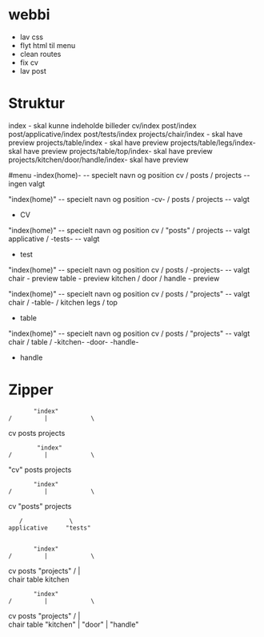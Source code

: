 # webbi

- lav css
- flyt html til menu
- clean routes
- fix cv
- lav post




# Struktur
index                 - skal kunne indeholde billeder
cv/index
post/index
post/applicative/index
post/tests/index
projects/chair/index  - skal have preview
projects/table/index  - skal have preview
projects/table/legs/index- skal have preview
projects/table/top/index- skal have preview
projects/kitchen/door/handle/index- skal have preview


#menu
-index(home)-           -- specielt navn og position
cv / posts / projects  -- ingen valgt


"index(home)"           -- specielt navn og position
-cv- / posts / projects -- valgt
- CV

"index(home)"           -- specielt navn og position
cv / "posts" / projects -- valgt
applicative / -tests-                 -- valgt
- test

"index(home)"           -- specielt navn og position
cv / posts / -projects- -- valgt
chair - preview
table - preview
kitchen / door / handle - preview

"index(home)"           -- specielt navn og position
cv / posts / "projects" -- valgt
chair / -table- / kitchen
legs / top
- table


"index(home)"           -- specielt navn og position
cv / posts / "projects" -- valgt
chair / table / -kitchen-
-door-
-handle-
- handle

# Zipper

           "index"
    /         |            \
cv          posts          projects



            "index"
    /         |            \
"cv"         posts          projects




           "index"
    /         |            \
cv         "posts"          projects

       /             \
    applicative     "tests"


           "index"
    /         |            \
cv         posts            "projects"
                         /     |        \
                    chair    table     kitchen


           "index"
    /         |            \
cv         posts            "projects"
                         /     |        \
                    chair    table     "kitchen"
                                            |
                                        "door"
                                            |
                                        "handle"
